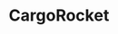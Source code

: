 ---
layout: home
title: CargoRocket

logo: cargorocket-logo.svg
main-headline: Lastenfahrrad Routing
second-headline: Das Erste seiner Art
present-img: present-map.png
main-button: Zum Blog
team:
    headline: Das Team
    description: Wir sind ein interdisziplinäres Team, das sich am liebsten den ganzen Tag mit nachhaltigen Mobilitätsthemen beschäftigt. Wir haben uns beim MobiData BW Hackathon zusammengefunden und dort das Projekt CargoRocket gemeinsam gestartet.
    members:
        - name: David Prenninger
          skills: Prototyper, kümmert sich um alle DevOps & App Themen.
          img: david.jpg
        - name: Alexandra Kapp
          skills: Geodaten und GIS Profi. Verleiht Daten und Projekt Struktur.
          img: alexandra.jpg
        - name: Henri Chilla
          skills: Fahrrad Enthusiast und OpenStreetMap Experte.
          img: henri.jpg
project:
    headline: Das Projekt
    description: CargoRocket macht das Fahren von Lastenfahrrädern so einfach wie möglich. Offenheit und Transparenz von Erkenntnissen, Datenquellen und Softwaretools sind uns wichtig. Daher begleiten wir  die Entwicklung unserer Arbeit in unserem Blog. Weiterverwendung der Ergebnisse ist ausdrücklich erwünscht!
    products: 
      - name: CargoRocket App
        img: 
        description: Immer mehr Personen aber auch Logistikunternehmen setzen auf emissonsarme Lastenfahrräder. Der Bedarf an geeigneter Infrastruktur, wie flächendeckenden, breiten Radwegen, wird immer größer. Allerdings wird die Transformation unserer Städte noch viele Jahre benötigen. Deshalb möchten wir ein speziell auf die Bedürfnisse von Lastenräder angepasstes Routing entwickeln.
      - name: CargoBikeIndex
        img: 
        description: Zu schmale Radwege, Barrieren oder Bordsteine, können für Fahrräder lästig aber für Lastenräder unpassierbar sein. Mithilfe des CargoBike Index wollen wir auf einer Karte die für Lastenräder (weniger) geeigneten Straßen in Baden-Württemberg darstellen.
blog:
    headline: Blog
contact:
    headline: Kontakt
funding:
    headline: Förderung
---